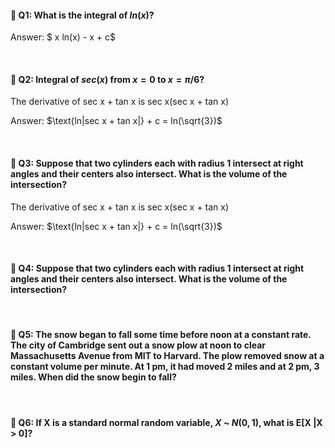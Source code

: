 

#### 📖 Q1: What is the integral of $ln(x)$?



Answer: $ x ln(x) - x + c$

&nbsp;

#### 📖 Q2: Integral of $sec(x)$ from $x = 0$ to $x = \pi / 6$?

The derivative of $\text{sec x + tan x}$ is $\text{sec x(sec x + tan x)}$

Answer: $\text{ln|sec x + tan x|} + c = ln(\sqrt{3})$

&nbsp;

#### 📖 Q3: Suppose that two cylinders each with radius 1 intersect at right angles and their centers also intersect. What is the volume of the intersection?

The derivative of $\text{sec x + tan x}$ is $\text{sec x(sec x + tan x)}$

Answer: $\text{ln|sec x + tan x|} + c = ln(\sqrt{3})$

&nbsp; 

#### 📖 Q4: Suppose that two cylinders each with radius 1 intersect at right angles and their centers also intersect. What is the volume of the intersection?

&nbsp; 

#### 📖 Q5: The snow began to fall some time before noon at a constant rate. The city of Cambridge sent out a snow plow at noon to clear Massachusetts Avenue from MIT to Harvard. The plow removed snow at a constant volume per minute. At 1 pm, it had moved 2 miles and at 2 pm, 3 miles. When did the snow begin to fall?

&nbsp; 

#### 📖 Q6: If X is a standard normal random variable, $X$ ~ $N(0, 1)$, what is E[X |X > 0]?